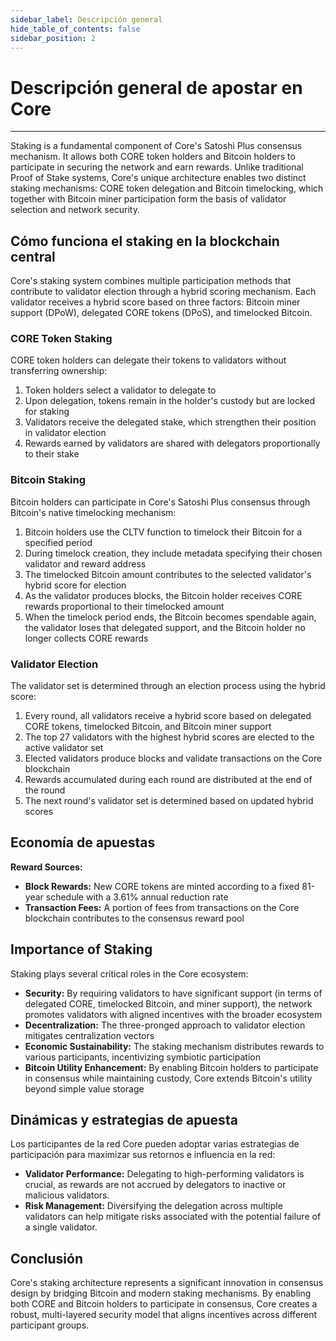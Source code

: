 ```yaml
---
sidebar_label: Descripción general
hide_table_of_contents: false
sidebar_position: 2
---
```


# Descripción general de apostar en Core

---

Staking is a fundamental component of Core's Satoshi Plus consensus mechanism. It allows both CORE token holders and Bitcoin holders to participate in securing the network and earn rewards. Unlike traditional Proof of Stake systems, Core's unique architecture enables two distinct staking mechanisms: CORE token delegation and Bitcoin timelocking, which together with Bitcoin miner participation form the basis of validator selection and network security.

## Cómo funciona el staking en la blockchain central

Core's staking system combines multiple participation methods that contribute to validator election through a hybrid scoring mechanism. Each validator receives a hybrid score based on three factors: Bitcoin miner support (DPoW), delegated CORE tokens (DPoS), and timelocked Bitcoin.

### CORE Token Staking

CORE token holders can delegate their tokens to validators without transferring ownership:

1. Token holders select a validator to delegate to
2. Upon delegation, tokens remain in the holder's custody but are locked for staking
3. Validators receive the delegated stake, which strengthen their position in validator election
4. Rewards earned by validators are shared with delegators proportionally to their stake

### Bitcoin Staking

Bitcoin holders can participate in Core's Satoshi Plus consensus through Bitcoin's native timelocking mechanism:

1. Bitcoin holders use the CLTV function to timelock their Bitcoin for a specified period
2. During timelock creation, they include metadata specifying their chosen validator and reward address
3. The timelocked Bitcoin amount contributes to the selected validator's hybrid score for election
4. As the validator produces blocks, the Bitcoin holder receives CORE rewards proportional to their timelocked amount
5. When the timelock period ends, the Bitcoin becomes spendable again, the validator loses that delegated support, and the Bitcoin holder no longer collects CORE rewards

### Validator Election

The validator set is determined through an election process using the hybrid score:

1. Every round, all validators receive a hybrid score based on delegated CORE tokens, timelocked Bitcoin, and Bitcoin miner support
2. The top 27 validators with the highest hybrid scores are elected to the active validator set
3. Elected validators produce blocks and validate transactions on the Core blockchain
4. Rewards accumulated during each round are distributed at the end of the round
5. The next round's validator set is determined based on updated hybrid scores

## Economía de apuestas

**Reward Sources:**

- **Block Rewards:** New CORE tokens are minted according to a fixed 81-year schedule with a 3.61% annual reduction rate
- **Transaction Fees:** A portion of fees from transactions on the Core blockchain contributes to the consensus reward pool

## Importance of Staking

Staking plays several critical roles in the Core ecosystem:

- **Security:** By requiring validators to have significant support (in terms of delegated CORE, timelocked Bitcoin, and miner support), the network promotes validators with aligned incentives with the broader ecosystem
- **Decentralization:** The three-pronged approach to validator election mitigates centralization vectors
- **Economic Sustainability:** The staking mechanism distributes rewards to various participants, incentivizing symbiotic participation
- **Bitcoin Utility Enhancement:** By enabling Bitcoin holders to participate in consensus while maintaining custody, Core extends Bitcoin's utility beyond simple value storage

## Dinámicas y estrategias de apuesta

Los participantes de la red Core pueden adoptar varias estrategias de participación para maximizar sus retornos e influencia en la red:

- **Validator Performance:** Delegating to high-performing validators is crucial, as rewards are not accrued by delegators to inactive or malicious validators.
- **Risk Management:** Diversifying the delegation across multiple validators can help mitigate risks associated with the potential failure of a single validator.

## Conclusión

Core's staking architecture represents a significant innovation in consensus design by bridging Bitcoin and modern staking mechanisms. By enabling both CORE and Bitcoin holders to participate in consensus, Core creates a robust, multi-layered security model that aligns incentives across different participant groups.